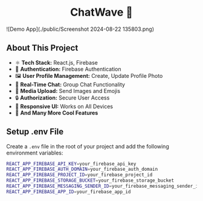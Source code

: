 <h1 align="center">ChatWave 💬</h1>

![Demo App](./public/Screenshot 2024-08-22 135803.png)

## About This Project

- ⚛️ **Tech Stack:** React.js, Firebase
- 🔐 **Authentication:** Firebase Authentication
- 🖼️ **User Profile Management:** Create, Update Profile Photo
- 💬 **Real-Time Chat:** Group Chat Functionality
- 📸 **Media Upload:** Send Images and Emojis
- 🔒 **Authorization:** Secure User Access
- 📱 **Responsive UI:** Works on All Devices
- 🚀 **And Many More Cool Features**

## Setup .env File

Create a `.env` file in the root of your project and add the following environment variables:

```bash
REACT_APP_FIREBASE_API_KEY=your_firebase_api_key
REACT_APP_FIREBASE_AUTH_DOMAIN=your_firebase_auth_domain
REACT_APP_FIREBASE_PROJECT_ID=your_firebase_project_id
REACT_APP_FIREBASE_STORAGE_BUCKET=your_firebase_storage_bucket
REACT_APP_FIREBASE_MESSAGING_SENDER_ID=your_firebase_messaging_sender_id
REACT_APP_FIREBASE_APP_ID=your_firebase_app_id

